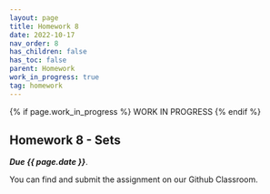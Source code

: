 ```yaml
---
layout: page
title: Homework 8
date: 2022-10-17
nav_order: 8
has_children: false
has_toc: false
parent: Homework
work_in_progress: true	
tag: homework 
---
```


{% if page.work_in_progress %} WORK IN PROGRESS {% endif %}

## Homework 8 - Sets  

**_Due {{ page.date }}_**. 

You can find and submit the assignment on our Github Classroom.
